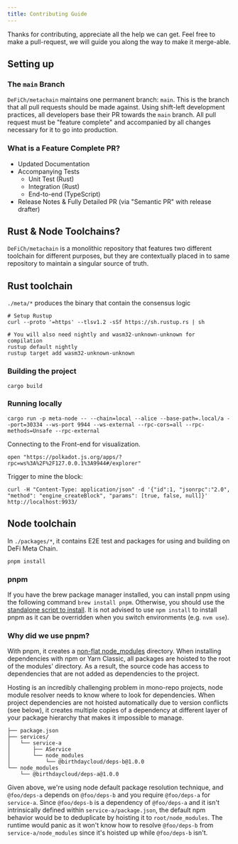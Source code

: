 ```yaml
---
title: Contributing Guide
---
```


Thanks for contributing, appreciate all the help we can get. Feel free to make a pull-request, we will guide you along
the way to make it merge-able.

## Setting up

### The `main` Branch

`DeFiCh/metachain` maintains one permanent branch: `main`. This is the branch that all pull requests should be made
against. Using shift-left development practices, all developers base their PR towards the `main` branch. All pull
request must be "feature complete" and accompanied by all changes necessary for it to go into production.

### What is a Feature Complete PR?

- Updated Documentation
- Accompanying Tests
  - Unit Test (Rust)
  - Integration (Rust)
  - End-to-end (TypeScript)
- Release Notes & Fully Detailed PR (via "Semantic PR" with release drafter)

## Rust & Node Toolchains?

`DeFiCh/metachain` is a monolithic repository that features two different toolchain for different purposes, but they are
contextually placed in to same repository to maintain a singular source of truth.

## Rust toolchain

`./meta/*` produces the binary that contain the consensus logic 

```shell
# Setup Rustup
curl --proto '=https' --tlsv1.2 -sSf https://sh.rustup.rs | sh

# You will also need nightly and wasm32-unknown-unknown for compilation
rustup default nightly
rustup target add wasm32-unknown-unknown
```

### Building the project

```shell
cargo build
```

### Running locally

```shell
cargo run -p meta-node -- --chain=local --alice --base-path=.local/a --port=30334 --ws-port 9944 --ws-external --rpc-cors=all --rpc-methods=Unsafe --rpc-external
```

Connecting to the Front-end for visualization.

```shell
open "https://polkadot.js.org/apps/?rpc=ws%3A%2F%2F127.0.0.1%3A9944#/explorer"
```

Trigger to mine the block:

```shell
curl -H "Content-Type: application/json" -d '{"id":1, "jsonrpc":"2.0", "method": "engine_createBlock", "params": [true, false, null]}' http://localhost:9933/
```

## Node toolchain

In `./packages/*`, it contains E2E test and packages for using and building on DeFi Meta Chain. 

```shell
pnpm install
```

### pnpm

If you have the brew package manager installed, you can install pnpm using the following command `brew install pnpm`.
Otherwise, you should use the [standalone script to install](https://pnpm.io/installation#using-a-standalone-script). It
is not advised to use `npm install` to install pnpm as it can be overridden when you switch environments
(e.g. `nvm use`).

### Why did we use pnpm?

With pnpm, it creates a [non-flat node_modules](https://pnpm.io/motivation#creating-a-non-flat-node_modules-directory)
directory. When installing dependencies with npm or Yarn Classic, all packages are hoisted to the root of the modules'
directory. As a result, the source code has access to dependencies that are not added as dependencies to the project.

Hosting is an incredibly challenging problem in mono-repo projects, node module resolver needs to know where to look for
dependencies. When project dependencies are not hoisted automatically due to version conflicts (see below), it creates
multiple copies of a dependency at different layer of your package hierarchy that makes it impossible to manage.

```text
├── package.json
├── services/
│   └── service-a
│       ├── AService
│       └── node_modules
│           └── @birthdaycloud/deps-b@1.0.0
└── node_modules
    └── @birthdaycloud/deps-a@1.0.0
```

Given above, we're using node default package resolution technique, and `@foo/deps-a` depends on `@foo/deps-b` and you
require `@foo/deps-a` for `service-a`. Since `@foo/deps-b` is a dependency of `@foo/deps-a` and it isn't intrinsically
defined within `service-a/package.json`, the default npm behavior would be to deduplicate by hoisting it
to `root/node_modules`. The runtime would panic as it won't know how to resolve `@foo/deps-b`
from `service-a/node_modules` since it's hoisted up while `@foo/deps-b` isn't.
